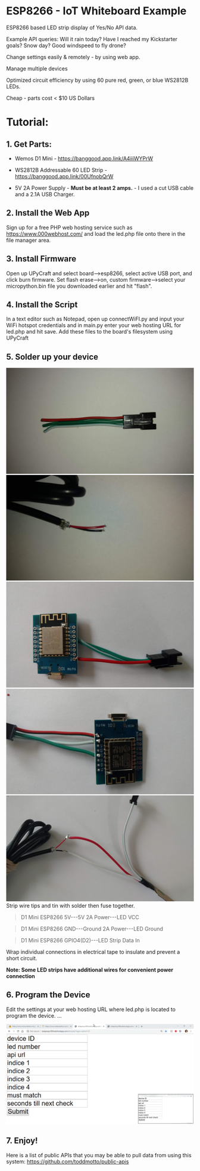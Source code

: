 # ESP8266 - IoT Whiteboard Example

ESP8266 based LED strip display of Yes/No API data.

Example API queries:
Will it rain today? Have I reached my Kickstarter goals? Snow day? Good windspeed to fly drone? 

Change settings easily & remotely - by using web app.

Manage multiple devices

Optimized circuit efficiency by using 60 pure red, green, or blue WS2812B LEDs.

Cheap - parts cost < $10 US Dollars

# Tutorial:
## 1. Get Parts:
* Wemos D1 Mini - https://banggood.app.link/A4iiiWYPrW

* WS2812B Addressable 60 LED Strip - https://banggood.app.link/00UfnobQrW

* 5V 2A Power Supply - **Must be at least 2 amps.** - I used a cut USB cable and a 2.1A USB Charger.  

## 2. Install the Web App


Sign up for a free PHP web hosting service such as https://www.000webhost.com/ and load the led.php file onto there in the file manager area. 

## 3. Install Firmware

Open up UPyCraft and select board-->esp8266, select active USB port, and click burn firmware. Set flash erase-->on, custom firmware-->select your micropython.bin file you downloaded earlier and hit "flash".


## 4. Install the Script


In a text editor such as Notepad, open up connectWiFI.py and input your WiFi hotspot credentials and in main.py enter your web hosting URL for led.php and hit save. Add these files to the board's filesystem using UPyCraft

## 5. Solder up your device
![](wire1.jpg)
![](wire2.jpg)
![](solder1.jpg)
![](solder2.jpg)
![](solder3.jpg)
Strip wire tips and tin with solder then fuse together.

>D1 Mini ESP8266 5V---5V 2A Power---LED VCC

>D1 Mini ESP8266 GND---Ground 2A Power---LED Ground

>D1 Mini ESP8266 GPIO4(D2)---LED Strip Data In

Wrap individual connections in electrical tape to insulate and prevent a short circuit.

**Note: Some LED strips have additional wires for convenient power connection**

## 6. Program the Device


Edit the settings at your web hosting URL where led.php is located to program the device.
...

![](app.gif)


## 7. Enjoy!

Here is a list of public APIs that you may be able to pull data from using this system:
https://github.com/toddmotto/public-apis

